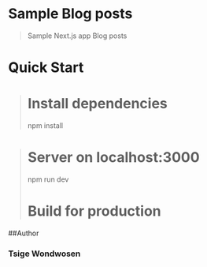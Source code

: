 # Sample Blog posts

> Sample Next.js app Blog posts

# Quick Start

> # Install dependencies
>
> npm install

> # Server on localhost:3000
>
> npm run dev
>
> # Build for production

##Author

### Tsige Wondwosen
